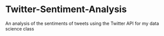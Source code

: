 Twitter-Sentiment-Analysis
==========================

An analysis of the sentiments of tweets using the Twitter API for my data science class
